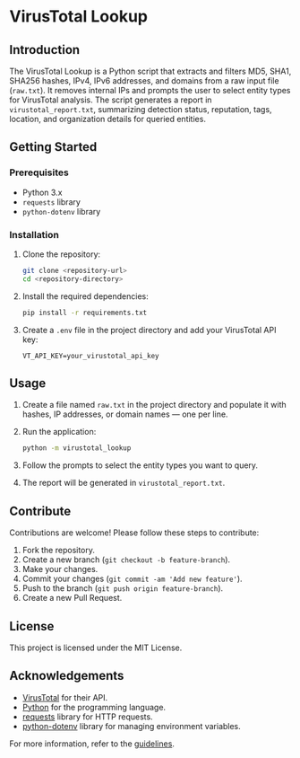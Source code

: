 # VirusTotal Lookup

## Introduction
The VirusTotal Lookup is a Python script that extracts and filters MD5, SHA1, SHA256 hashes, IPv4, IPv6 addresses, and domains from a raw input file (`raw.txt`). It removes internal IPs and prompts the user to select entity types for VirusTotal analysis. The script generates a report in `virustotal_report.txt`, summarizing detection status, reputation, tags, location, and organization details for queried entities.

## Getting Started

### Prerequisites
- Python 3.x
- `requests` library
- `python-dotenv` library

### Installation
1. Clone the repository:
    ```sh
    git clone <repository-url>
    cd <repository-directory>
    ```

2. Install the required dependencies:
    ```sh
    pip install -r requirements.txt
    ```

3. Create a `.env` file in the project directory and add your VirusTotal API key:
    ```env
    VT_API_KEY=your_virustotal_api_key
    ```

## Usage
1. Create a file named `raw.txt` in the project directory and populate it with
   hashes, IP addresses, or domain names — one per line.

2. Run the application:
    ```sh
    python -m virustotal_lookup
    ```

3. Follow the prompts to select the entity types you want to query.

4. The report will be generated in `virustotal_report.txt`.

## Contribute
Contributions are welcome! Please follow these steps to contribute:

1. Fork the repository.
2. Create a new branch (`git checkout -b feature-branch`).
3. Make your changes.
4. Commit your changes (`git commit -am 'Add new feature'`).
5. Push to the branch (`git push origin feature-branch`).
6. Create a new Pull Request.

## License
This project is licensed under the MIT License.

## Acknowledgements
- [VirusTotal](https://www.virustotal.com) for their API.
- [Python](https://www.python.org) for the programming language.
- [requests](https://docs.python-requests.org/en/master/) library for HTTP requests.
- [python-dotenv](https://saurabh-kumar.com/python-dotenv/) library for managing environment variables.

For more information, refer to the [guidelines](https://docs.microsoft.com/en-us/azure/devops/repos/git/create-a-readme?view=azure-devops).
